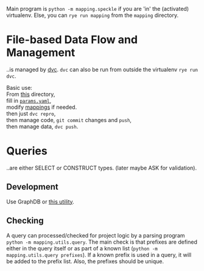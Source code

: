 Main program is `python -m mapping.speckle`
if you are 'in' the (activated) virtualenv.
Else, you can `rye run mapping` from the `mapping` directory.

# File-based Data Flow and Management

..is managed by [dvc](./dvc.yaml).
`dvc` can also be run from outside the virtualenv `rye run dvc`.

Basic use:
<br>
From [this](./) directory,
<br>
fill in [`params.yaml`](../params.yaml),
<br>
modify [mappings](../s223/) if needed.
<br>
then just `dvc repro`,
<br>
then manage code, `git commit` changes and `push`,
<br>
then manage data, `dvc push`.


# Queries

..are either SELECT or CONSTRUCT types. (later maybe ASK for validation).

## Development

Use GraphDB or [this utility](./tests/query.qmd).

## Checking

A query can processed/checked for project logic by a parsing program `python -m mapping.utils.query`.
The main check is that prefixes are defined either in the query itself or as part of a known list (`python -m mapping.utils.query prefixes`).
If a known prefix is used in a query, it will be added to the prefix list.
Also, the prefixes should be unique.

